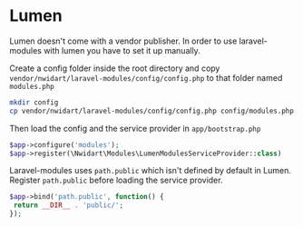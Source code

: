 # Lumen

Lumen doesn't come with a vendor publisher. In order to use laravel-modules with lumen you have to set it up manually.

Create a config folder inside the root directory and copy `vendor/nwidart/laravel-modules/config/config.php` to that folder named `modules.php`

``` bash
mkdir config
cp vendor/nwidart/laravel-modules/config/config.php config/modules.php
```

Then load the config and the service provider in `app/bootstrap.php`

``` php
$app->configure('modules');
$app->register(\Nwidart\Modules\LumenModulesServiceProvider::class)
```

Laravel-modules uses `path.public` which isn't defined by default in Lumen.
Register `path.public` before loading the service provider.

``` php
$app->bind('path.public', function() {
 return __DIR__ . 'public/';
});
```

